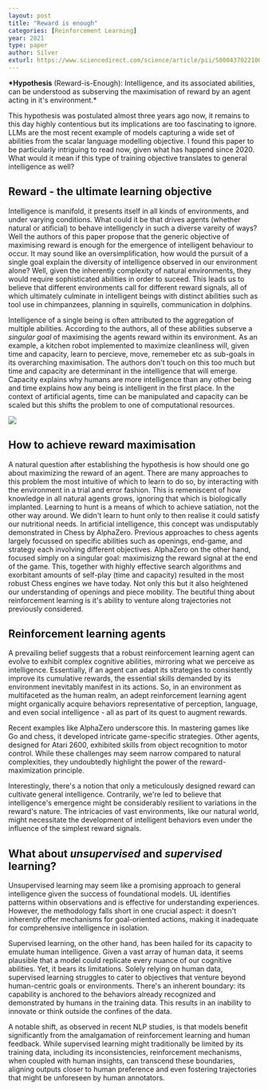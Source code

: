 ```yaml
---
layout: post
title: "Reward is enough"
categories: [Reinforcement Learning]
year: 2021
type: paper
author: Silver
exturl: https://www.sciencedirect.com/science/article/pii/S0004370221000862
---
```


**\*Hypothesis** (Reward-is-Enough): Intelligence, and its associated abilities, can be understood as subserving the maximisation of reward by an agent acting in it's environment.\*

This hypothesis was postulated almost three years ago now, it remains to this day highly contentious but its implications are too fascinating to ignore. LLMs are the most recent example of models capturing a wide set of abilities from the scalar language modelling objective. I found this paper to be particularly intriguing to read now, given what has happend since 2020. What would it mean if this type of training objective translates to general intelligence as well?

## Reward - the ultimate learning objective

Intelligence is manifold, it presents itself in all kinds of environments, and under varying conditions. What could it be that drives agents (whether natural or atificial) to behave intelligencly in such a diverse vareity of ways? Well the authors of this paper propose that the generic objective of maximising reward is enough for the emergence of intelligent behaviour to occur. It may sound like an oversimplification, how would the pursuit of a single goal explain the diversity of intelligence observed in our environment alone? Well, given the inherently complexity of natural environments, they would require sophisticated abilities in order to suceed. This leads us to believe that different environments call for different reward signals, all of which ultimately culminate in intelligent beings with distinct abilities such as tool use in chimpanzees, planning in squirells, communication in dolphins.

Intelligence of a single being is often attributed to the aggregation of multiple abilities. According to the authors, all of these abilities subserve a _singular goal_ of maximising the agents reward within its environment. As an example, a kitchen robot implemented to maximize cleanliness will, given time and capacity, learn to percieve, move, rememeber etc as sub-goals in its overarching maximisation. The authors don't touch on this too much but time and capacity are determinant in the intelligence that will emerge. Capacity explains why humans are more intelligence than any other being and time explains how any being is intelligent in the first place. In the context of artificial agents, time can be manipulated and capacity can be scaled but this shifts the problem to one of computational resources.

![](/images/rewardmaximisation.png)

## How to achieve reward maximisation

A natural question after establishing the hypothesis is how should one go about maximizing the reward of an agent. There are many approaches to this problem the most intuitive of which to learn to do so, by interacting with the environment in a trial and error fashion. This is remeniscent of how knowledge in all natural agents grows, ignoring that which is biologically implanted. Learning to hunt is a means of which to achieve satiation, not the other way around. We didn't learn to hunt only to then realise it could satisfy our nutritional needs. In artificial intelligence, this concept was undisputably demonstrated in Chess by AlphaZero. Previous approaches to chess agents largely focussed on specific abilities such as openings, end-game, and strategy each involving different objectives. AlphaZero on the other hand, focused simply on a singular goal: maximisizng the reward signal at the end of the game. This, together with highly effective search algorithms and exorbitant amounts of self-play (time and capacity) resulted in the most robust Chess engines we have today. Not only this but it also heightened our understanding of openings and piece mobility. The beutiful thing about reinforcement learning is it's ability to venture along trajectories not previously considered.

## Reinforcement learning agents

A prevailing belief suggests that a robust reinforcement learning agent can evolve to exhibit complex cognitive abilities, mirroring what we perceive as intelligence. Essentially, if an agent can adapt its strategies to consistently improve its cumulative rewards, the essential skills demanded by its environment inevitably manifest in its actions. So, in an environment as multifaceted as the human realm, an adept reinforcement learning agent might organically acquire behaviors representative of perception, language, and even social intelligence - all as part of its quest to augment rewards.

Recent examples like AlphaZero underscore this. In mastering games like Go and chess, it developed intricate game-specific strategies. Other agents, designed for Atari 2600, exhibited skills from object recognition to motor control. While these challenges may seem narrow compared to natural complexities, they undoubtedly highlight the power of the reward-maximization principle.

Interestingly, there's a notion that only a meticulously designed reward can cultivate general intelligence. Contrarily, we're led to believe that intelligence's emergence might be considerably resilient to variations in the reward's nature. The intricacies of vast environments, like our natural world, might necessitate the development of intelligent behaviors even under the influence of the simplest reward signals.

## What about _unsupervised_ and _supervised_ learning?

Unsupervised learning may seem like a promising approach to general intelligence given the success of foundational models. UL identifies patterns within observations and is effective for understanding experiences. However, the methodology falls short in one crucial aspect: it doesn't inherently offer mechanisms for goal-oriented actions, making it inadequate for comprehensive intelligence in isolation.

Supervised learning, on the other hand, has been hailed for its capacity to emulate human intelligence. Given a vast array of human data, it seems plausible that a model could replicate every nuance of our cognitive abilities. Yet, it bears its limitations. Solely relying on human data, supervised learning struggles to cater to objectives that venture beyond human-centric goals or environments. There's an inherent boundary: its capability is anchored to the behaviors already recognized and demonstrated by humans in the training data. This results in an inability to innovate or think outside the confines of the data.

A notable shift, as observed in recent NLP studies, is that models benefit significantly from the amalgamation of reinforcement learning and human feedback. While supervised learning might traditionally be limited by its training data, including its inconsistencies, reinforcement mechanisms, when coupled with human insights, can transcend these boundaries, aligning outputs closer to human preference and even fostering trajectories that might be unforeseen by human annotators.
